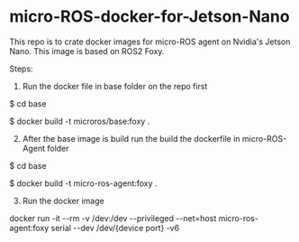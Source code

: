 # micro-ROS-docker-for-Jetson-Nano
This repo is to crate docker images for micro-ROS agent on Nvidia's Jetson Nano. This image is based on ROS2 Foxy.

Steps:
1. Run the docker file in base folder on the repo first

$ cd base

$ docker build -t microros/base:foxy .

2. After the base image is build run the build the dockerfile in micro-ROS-Agent folder

$ cd base

$ docker build -t micro-ros-agent:foxy .

3. Run the docker image

docker run -it --rm -v /dev:/dev --privileged --net=host micro-ros-agent:foxy serial --dev /dev/{device port} -v6
